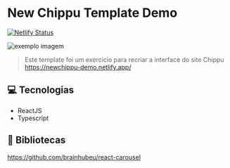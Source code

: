 # New Chippu Template Demo 

[![Netlify Status](https://api.netlify.com/api/v1/badges/7ea09dcf-25d1-43bf-86b6-fee7bf805bfa/deploy-status)](https://app.netlify.com/sites/newchippu-demo/deploys)

<img src="https://i.postimg.cc/3RZF1Xp9/Pagina.png" alt="exemplo imagem">

> Este template foi um exercicio para recriar a interface do site Chippu
https://newchippu-demo.netlify.app/

## 💻 Tecnologias

- ReactJS
- Typescript

## 🚀 Bibliotecas

https://github.com/brainhubeu/react-carousel
